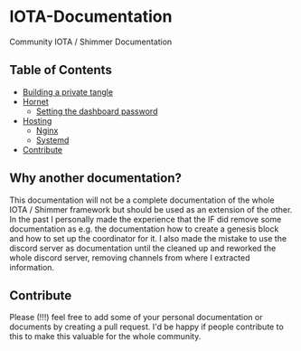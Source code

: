 # IOTA-Documentation
Community IOTA / Shimmer Documentation

<!-- TABLE OF CONTENTS -->

## Table of Contents

- [Building a private tangle](private_tangle/README.md)
- [Hornet](hornet/README.md)
    - [Setting the dashboard password](hornet/README.md)
- [Hosting](hosting/README.md)
    - [Nginx](hosting/nginx/README.md)
    - [Systemd](hosting/systemd/README.md)
- [Contribute](#contribute)

<!-- ABOUT THE PROJECT -->

## Why another documentation?

This documentation will not be a complete documentation of the whole IOTA / Shimmer framework but should be used as an extension of the other. In the past I personally made the experience that the IF did remove some documentation as e.g. the documentation how to create a genesis block and how to set up the coordinator for it. I also made the mistake to use the discord server as documentation until the cleaned up and reworked the whole discord server, removing channels from where I extracted information.

## Contribute

Please (!!!) feel free to add some of your personal documentation or documents by creating a pull request. I'd be happy if people contribute to this to make this valuable for the whole community. 